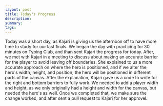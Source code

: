 ```yaml
---
layout: post
title: Today's Progress
description: 
summary: 
tags: 
---
```

Today was a short day, as Kajari is giving us the afternoon off to have more time to study for our last finals. We began the day with practicing for 30 minutes on Typing Club, and than sent Kajari the progress for today. After, we met with Kajari in a meeting to discuss about making an accurate barrier for the player to avoid leaving off boundaries. She explained to us a more accurate approach on where the hero is positioned, and if we alter the hero's width, height, and position, the hero will be positioned in different parts of the canvas. After the explanation, Kajari gave us a code to write for the right and bottom barriers to fully work. We needed to add a player width and height, as we only originally had a height and width for the canvas, but needed the hero's as well. Once we completed that, we make sure the change worked, and after sent a pull request to Kajari for her approvel.

